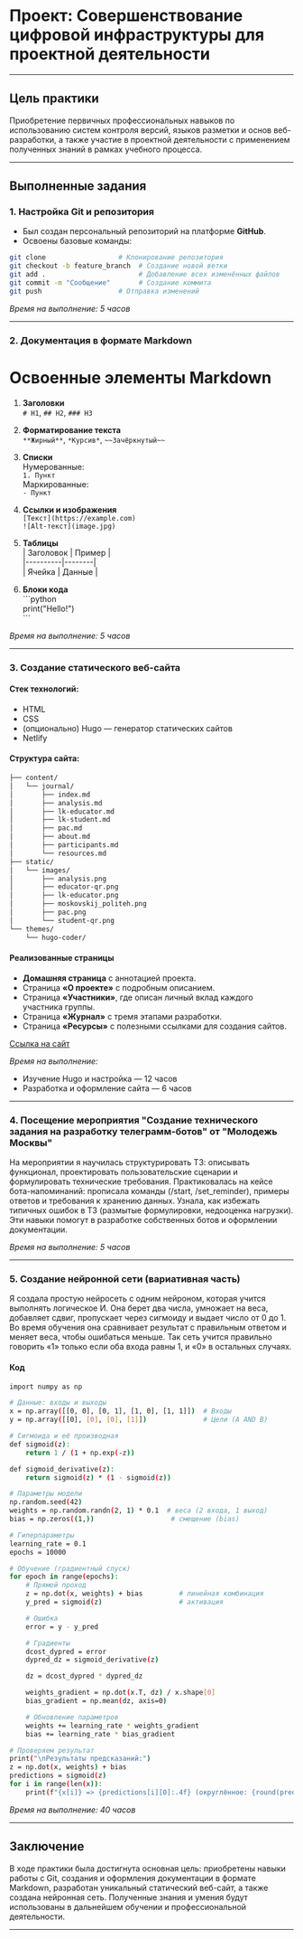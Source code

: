 # Проект: Совершенствование цифровой инфраструктуры для проектной деятельности  

---

## Цель практики

Приобретение первичных профессиональных навыков по использованию систем контроля версий, языков разметки и основ веб-разработки, а также участие в проектной деятельности с применением полученных знаний в рамках учебного процесса.

---

## Выполненные задания

### 1. Настройка Git и репозитория

- Был создан персональный репозиторий на платформе **GitHub**.
- Освоены базовые команды:
```bash
git clone                  # Клонирование репозитория
git checkout -b feature_branch  # Создание новой ветки
git add .                       # Добавление всех изменённых файлов
git commit -m "Сообщение"       # Создание коммита
git push                   # Отправка изменений
```
*Время на выполнение: 5 часов*

---

### 2. Документация в формате Markdown

# Освоенные элементы Markdown

1. **Заголовки**  
   `# H1`, `## H2`, `### H3`

2. **Форматирование текста**  
   `**Жирный**`, `*Курсив*`, `~~Зачёркнутый~~`

3. **Списки**  
   Нумерованные:  
   `1. Пункт`  
   Маркированные:  
   `- Пункт`

4. **Ссылки и изображения**  
   `[Текст](https://example.com)`  
   `![Alt-текст](image.jpg)`

5. **Таблицы**  
   \| Заголовок \| Пример \|  
   \|----------\|--------\|  
   \| Ячейка   \| Данные \|  

6. **Блоки кода**  
   \```python  
   print("Hello!")  
   \```

*Время на выполнение: 5 часов*

---

### 3. Создание статического веб-сайта

#### Стек технологий:

- HTML
- CSS  
- (опционально) Hugo — генератор статических сайтов  
- Netlify

#### Структура сайта:

```bash
├── content/
│   └── journal/
│       ├── index.md         
│       ├── analysis.md      
│       ├── lk-educator.md    
│       ├── lk-student.md     
│       ├── pac.md           
│       ├── about.md          
│       ├── participants.md   
│       └── resources.md      
├── static/
│   └── images/
│       ├── analysis.png            
│       ├── educator-qr.png        
│       ├── lk-educator.png         
│       ├── moskovskij_politeh.png  
│       ├── pac.png               
│       └── student-qr.png        
└── themes/
    └── hugo-coder/
```

#### Реализованные страницы

- **Домашняя страница** с аннотацией проекта.
- Страница **«О проекте»** с подробным описанием.
-	Страница **«Участники»**, где описан личный вклад каждого участника группы.
-	Страница **«Журнал»** с тремя этапами разработки.
-	Страница **«Ресурсы»** с полезными ссылками для создания сайтов.

[Ссылка на сайт](https://tiny-brioche-4b538a.netlify.app)

*Время на выполнение:*
- Изучение Hugo и настройка — 12 часов
- Разработка и оформление сайта — 6 часов

---

### 4. Посещение мероприятия "Создание технического задания на разработку телеграмм-ботов" от "Молодежь Москвы"

На мероприятии я научилась структурировать ТЗ: описывать функционал, проектировать пользовательские сценарии и формулировать технические требования. Практиковалась на кейсе бота-напоминаний: прописала команды (/start, /set_reminder), примеры ответов и требования к хранению данных. Узнала, как избежать типичных ошибок в ТЗ (размытые формулировки, недооценка нагрузки). Эти навыки помогут в разработке собственных ботов и оформлении документации.

*Время на выполнение: 5 часов*

---

### 5. Создание нейронной сети (вариативная часть)

Я создала простую нейросеть с одним нейроном, которая учится выполнять логическое И. Она берет два числа, умножает на веса, добавляет сдвиг, пропускает через сигмоиду и выдает число от 0 до 1. Во время обучения она сравнивает результат с правильным ответом и меняет веса, чтобы ошибаться меньше. Так сеть учится правильно говорить «1» только если оба входа равны 1, и «0» в остальных случаях.

#### Код

```bash
import numpy as np

# Данные: входы и выходы
x = np.array([[0, 0], [0, 1], [1, 0], [1, 1]])  # Входы
y = np.array([[0], [0], [0], [1]])              # Цели (A AND B)

# Сигмоида и её производная
def sigmoid(z):
    return 1 / (1 + np.exp(-z))

def sigmoid_derivative(z):
    return sigmoid(z) * (1 - sigmoid(z))

# Параметры модели
np.random.seed(42)
weights = np.random.randn(2, 1) * 0.1  # веса (2 входа, 1 выход)
bias = np.zeros((1,))                   # смещение (bias)

# Гиперпараметры
learning_rate = 0.1
epochs = 10000

# Обучение (градиентный спуск)
for epoch in range(epochs):
    # Прямой проход
    z = np.dot(x, weights) + bias         # линейная комбинация
    y_pred = sigmoid(z)                   # активация

    # Ошибка
    error = y - y_pred

    # Градиенты
    dcost_dypred = error
    dypred_dz = sigmoid_derivative(z)

    dz = dcost_dypred * dypred_dz

    weights_gradient = np.dot(x.T, dz) / x.shape[0]
    bias_gradient = np.mean(dz, axis=0)

    # Обновление параметров
    weights += learning_rate * weights_gradient
    bias += learning_rate * bias_gradient

# Проверяем результат
print("\nРезультаты предсказаний:")
z = np.dot(x, weights) + bias
predictions = sigmoid(z)
for i in range(len(x)):
    print(f"{x[i]} => {predictions[i][0]:.4f} (округлённое: {round(predictions[i][0])})")
```

*Время на выполнение: 40 часов*

---

## Заключение

В ходе практики была достигнута основная цель: приобретены навыки работы с Git, создания и оформления документации в формате Markdown, разработан уникальный статический веб-сайт, а также создана нейронная сеть. Полученные знания и умения будут использованы в дальнейшем обучении и профессиональной деятельности.

---
